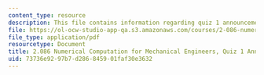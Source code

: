 ```yaml
---
content_type: resource
description: This file contains information regarding quiz 1 announcement.
file: https://ol-ocw-studio-app-qa.s3.amazonaws.com/courses/2-086-numerical-computation-for-mechanical-engineers-spring-2013/73736e9297b7d286845901faf30e3632_MIT2_086S13_quiz1_Announ.pdf
file_type: application/pdf
resourcetype: Document
title: 2.086 Numerical Computation for Mechanical Engineers, Quiz 1 Announcement
uid: 73736e92-97b7-d286-8459-01faf30e3632
---
```

